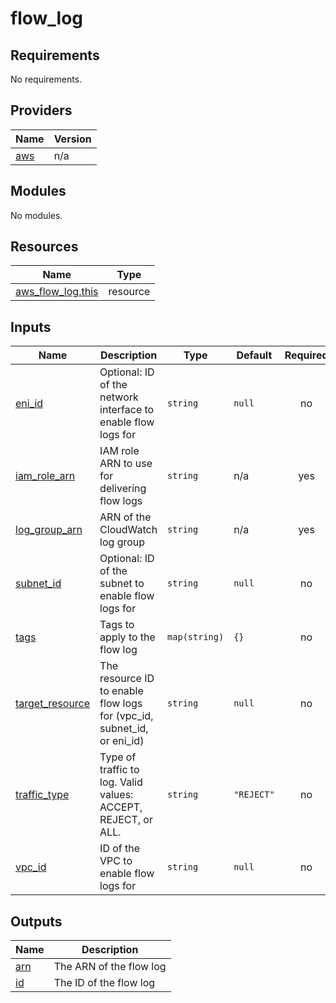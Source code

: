 # flow_log

<!-- BEGIN_TF_DOCS -->
## Requirements

No requirements.

## Providers

| Name | Version |
|------|---------|
| <a name="provider_aws"></a> [aws](#provider_aws) | n/a |

## Modules

No modules.

## Resources

| Name | Type |
|------|------|
| [aws_flow_log.this](https://registry.terraform.io/providers/hashicorp/aws/latest/docs/resources/flow_log) | resource |

## Inputs

| Name | Description | Type | Default | Required |
|------|-------------|------|---------|:--------:|
| <a name="input_eni_id"></a> [eni_id](#input_eni_id) | Optional: ID of the network interface to enable flow logs for | `string` | `null` | no |
| <a name="input_iam_role_arn"></a> [iam_role_arn](#input_iam_role_arn) | IAM role ARN to use for delivering flow logs | `string` | n/a | yes |
| <a name="input_log_group_arn"></a> [log_group_arn](#input_log_group_arn) | ARN of the CloudWatch log group | `string` | n/a | yes |
| <a name="input_subnet_id"></a> [subnet_id](#input_subnet_id) | Optional: ID of the subnet to enable flow logs for | `string` | `null` | no |
| <a name="input_tags"></a> [tags](#input_tags) | Tags to apply to the flow log | `map(string)` | `{}` | no |
| <a name="input_target_resource"></a> [target_resource](#input_target_resource) | The resource ID to enable flow logs for (vpc_id, subnet_id, or eni_id) | `string` | `null` | no |
| <a name="input_traffic_type"></a> [traffic_type](#input_traffic_type) | Type of traffic to log. Valid values: ACCEPT, REJECT, or ALL. | `string` | `"REJECT"` | no |
| <a name="input_vpc_id"></a> [vpc_id](#input_vpc_id) | ID of the VPC to enable flow logs for | `string` | `null` | no |

## Outputs

| Name | Description |
|------|-------------|
| <a name="output_arn"></a> [arn](#output_arn) | The ARN of the flow log |
| <a name="output_id"></a> [id](#output_id) | The ID of the flow log |
<!-- END_TF_DOCS -->
